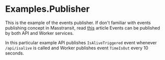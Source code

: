 # Examples.Publisher

This is the example of the events publisher. If don't familiar with events publishing concept in Masstransit, read [this](https://masstransit-project.com/usage/producers.html#publish) article
Events can be published by both API and Worker services. 

In this particular example API publishes `IsAliveTriggered` event whenever `/api/isalive` is called and Worker publishes event `TimeIsOut` every 10 seconds.